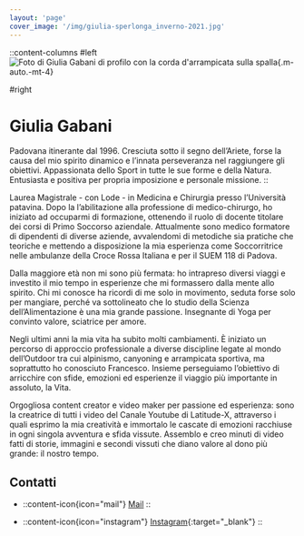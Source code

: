 ```yaml
---
layout: 'page'
cover_image: '/img/giulia-sperlonga_inverno-2021.jpg'
---
```


::content-columns
#left
![Foto di Giulia Gabani di profilo con la corda d'arrampicata sulla spalla](/img/default/giulia.jpg){.m-auto.-mt-4}

#right

# Giulia Gabani

Padovana itinerante dal 1996. Cresciuta sotto il segno dell’Ariete, forse la causa del mio spirito dinamico e l’innata perseveranza nel raggiungere gli obiettivi. Appassionata dello Sport in tutte le sue forme e della Natura. Entusiasta e positiva per propria imposizione e personale missione.
::

Laurea Magistrale - con Lode - in Medicina e Chirurgia presso l’Università patavina. Dopo la l’abilitazione alla professione di medico-chirurgo, ho iniziato ad occuparmi di formazione, ottenendo il ruolo di docente titolare dei corsi di Primo Soccorso aziendale. Attualmente sono medico formatore di dipendenti di diverse aziende, avvalendomi di metodiche sia pratiche che teoriche e mettendo a disposizione la mia esperienza come Soccorritrice nelle ambulanze della Croce Rossa Italiana e per il SUEM 118 di Padova.

Dalla maggiore età non mi sono più fermata: ho intrapreso diversi viaggi e investito il mio tempo in esperienze che mi formassero dalla mente allo spirito. Chi mi conosce ha ricordi di me solo in movimento, seduta forse solo per mangiare, perché va sottolineato che lo studio della Scienza dell’Alimentazione è una mia grande passione. 
Insegnante di Yoga per convinto valore, sciatrice per amore.

Negli ultimi anni la mia vita ha subito molti cambiamenti. È iniziato un percorso di approccio professionale a diverse discipline legate al mondo dell’Outdoor tra cui alpinismo, canyoning e arrampicata sportiva, ma soprattutto ho conosciuto Francesco. Insieme perseguiamo l’obiettivo di arricchire con sfide, emozioni ed esperienze il viaggio più importante in assoluto, la Vita.

Orgogliosa content creator e video maker per passione ed esperienza: sono la creatrice di tutti i video del Canale Youtube di Latitude-X, attraverso i quali esprimo la mia creatività e immortalo le cascate di emozioni racchiuse in ogni singola avventura e sfida vissute. Assemblo e creo minuti di video fatti di storie, immagini e secondi vissuti che diano valore al dono più grande: il nostro tempo.

## Contatti

- ::content-icon{icon="mail"}
[Mail](mailto:giuliagabani@gmail.com)
:: 

- ::content-icon{icon="instagram"}
[Instagram](https://www.instagram.com/giulia_gabani){:target="_blank"}
::